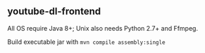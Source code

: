 ## youtube-dl-frontend

All OS require Java 8+; Unix also needs Python 2.7+ and Ffmpeg.

Build executable jar with `mvn compile assembly:single`
